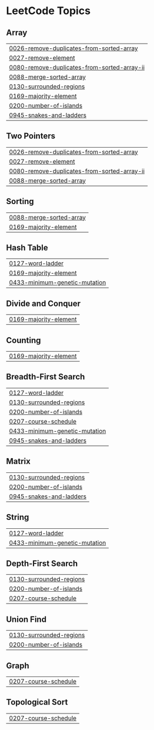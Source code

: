 <!---LeetCode Topics Start-->
# LeetCode Topics
## Array
|  |
| ------- |
| [0026-remove-duplicates-from-sorted-array](https://github.com/Shalini-lodhi/data-structure-algorithm/tree/master/0026-remove-duplicates-from-sorted-array) |
| [0027-remove-element](https://github.com/Shalini-lodhi/data-structure-algorithm/tree/master/0027-remove-element) |
| [0080-remove-duplicates-from-sorted-array-ii](https://github.com/Shalini-lodhi/data-structure-algorithm/tree/master/0080-remove-duplicates-from-sorted-array-ii) |
| [0088-merge-sorted-array](https://github.com/Shalini-lodhi/data-structure-algorithm/tree/master/0088-merge-sorted-array) |
| [0130-surrounded-regions](https://github.com/Shalini-lodhi/data-structure-algorithm/tree/master/0130-surrounded-regions) |
| [0169-majority-element](https://github.com/Shalini-lodhi/data-structure-algorithm/tree/master/0169-majority-element) |
| [0200-number-of-islands](https://github.com/Shalini-lodhi/data-structure-algorithm/tree/master/0200-number-of-islands) |
| [0945-snakes-and-ladders](https://github.com/Shalini-lodhi/data-structure-algorithm/tree/master/0945-snakes-and-ladders) |
## Two Pointers
|  |
| ------- |
| [0026-remove-duplicates-from-sorted-array](https://github.com/Shalini-lodhi/data-structure-algorithm/tree/master/0026-remove-duplicates-from-sorted-array) |
| [0027-remove-element](https://github.com/Shalini-lodhi/data-structure-algorithm/tree/master/0027-remove-element) |
| [0080-remove-duplicates-from-sorted-array-ii](https://github.com/Shalini-lodhi/data-structure-algorithm/tree/master/0080-remove-duplicates-from-sorted-array-ii) |
| [0088-merge-sorted-array](https://github.com/Shalini-lodhi/data-structure-algorithm/tree/master/0088-merge-sorted-array) |
## Sorting
|  |
| ------- |
| [0088-merge-sorted-array](https://github.com/Shalini-lodhi/data-structure-algorithm/tree/master/0088-merge-sorted-array) |
| [0169-majority-element](https://github.com/Shalini-lodhi/data-structure-algorithm/tree/master/0169-majority-element) |
## Hash Table
|  |
| ------- |
| [0127-word-ladder](https://github.com/Shalini-lodhi/data-structure-algorithm/tree/master/0127-word-ladder) |
| [0169-majority-element](https://github.com/Shalini-lodhi/data-structure-algorithm/tree/master/0169-majority-element) |
| [0433-minimum-genetic-mutation](https://github.com/Shalini-lodhi/data-structure-algorithm/tree/master/0433-minimum-genetic-mutation) |
## Divide and Conquer
|  |
| ------- |
| [0169-majority-element](https://github.com/Shalini-lodhi/data-structure-algorithm/tree/master/0169-majority-element) |
## Counting
|  |
| ------- |
| [0169-majority-element](https://github.com/Shalini-lodhi/data-structure-algorithm/tree/master/0169-majority-element) |
## Breadth-First Search
|  |
| ------- |
| [0127-word-ladder](https://github.com/Shalini-lodhi/data-structure-algorithm/tree/master/0127-word-ladder) |
| [0130-surrounded-regions](https://github.com/Shalini-lodhi/data-structure-algorithm/tree/master/0130-surrounded-regions) |
| [0200-number-of-islands](https://github.com/Shalini-lodhi/data-structure-algorithm/tree/master/0200-number-of-islands) |
| [0207-course-schedule](https://github.com/Shalini-lodhi/data-structure-algorithm/tree/master/0207-course-schedule) |
| [0433-minimum-genetic-mutation](https://github.com/Shalini-lodhi/data-structure-algorithm/tree/master/0433-minimum-genetic-mutation) |
| [0945-snakes-and-ladders](https://github.com/Shalini-lodhi/data-structure-algorithm/tree/master/0945-snakes-and-ladders) |
## Matrix
|  |
| ------- |
| [0130-surrounded-regions](https://github.com/Shalini-lodhi/data-structure-algorithm/tree/master/0130-surrounded-regions) |
| [0200-number-of-islands](https://github.com/Shalini-lodhi/data-structure-algorithm/tree/master/0200-number-of-islands) |
| [0945-snakes-and-ladders](https://github.com/Shalini-lodhi/data-structure-algorithm/tree/master/0945-snakes-and-ladders) |
## String
|  |
| ------- |
| [0127-word-ladder](https://github.com/Shalini-lodhi/data-structure-algorithm/tree/master/0127-word-ladder) |
| [0433-minimum-genetic-mutation](https://github.com/Shalini-lodhi/data-structure-algorithm/tree/master/0433-minimum-genetic-mutation) |
## Depth-First Search
|  |
| ------- |
| [0130-surrounded-regions](https://github.com/Shalini-lodhi/data-structure-algorithm/tree/master/0130-surrounded-regions) |
| [0200-number-of-islands](https://github.com/Shalini-lodhi/data-structure-algorithm/tree/master/0200-number-of-islands) |
| [0207-course-schedule](https://github.com/Shalini-lodhi/data-structure-algorithm/tree/master/0207-course-schedule) |
## Union Find
|  |
| ------- |
| [0130-surrounded-regions](https://github.com/Shalini-lodhi/data-structure-algorithm/tree/master/0130-surrounded-regions) |
| [0200-number-of-islands](https://github.com/Shalini-lodhi/data-structure-algorithm/tree/master/0200-number-of-islands) |
## Graph
|  |
| ------- |
| [0207-course-schedule](https://github.com/Shalini-lodhi/data-structure-algorithm/tree/master/0207-course-schedule) |
## Topological Sort
|  |
| ------- |
| [0207-course-schedule](https://github.com/Shalini-lodhi/data-structure-algorithm/tree/master/0207-course-schedule) |
<!---LeetCode Topics End-->
